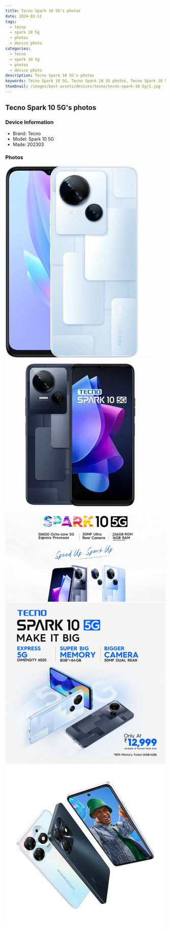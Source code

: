 ```yaml
---
title: Tecno Spark 10 5G's photos
date: 2024-03-12
tags: 
  - tecno
  - spark 10 5g
  - photos
  - device photo
categories: 
  - tecno
  - spark 10 5g
  - photos
  - device photo
description: Tecno Spark 10 5G's photos
keywords: Tecno Spark 10 5G, Tecno Spark 10 5G photos, Tecno Spark 10 5G device photo
thumbnail: /images/best-assets/devices/tecno/tecno-spark-10-5g/1.jpg
---
```


## Tecno Spark 10 5G's photos

### Device Information

- Brand: Tecno
- Model: Spark 10 5G
- Made: 202303

### Photos

![/images/best-assets/devices/tecno/tecno-spark-10-5g/1.jpg](/images/best-assets/devices/tecno/tecno-spark-10-5g/1.jpg)
![/images/best-assets/devices/tecno/tecno-spark-10-5g/2.jpg](/images/best-assets/devices/tecno/tecno-spark-10-5g/2.jpg)
![/images/best-assets/devices/tecno/tecno-spark-10-5g/3.jpg](/images/best-assets/devices/tecno/tecno-spark-10-5g/3.jpg)
![/images/best-assets/devices/tecno/tecno-spark-10-5g/4.jpg](/images/best-assets/devices/tecno/tecno-spark-10-5g/4.jpg)
![/images/best-assets/devices/tecno/tecno-spark-10-5g/5.jpg](/images/best-assets/devices/tecno/tecno-spark-10-5g/5.jpg)
